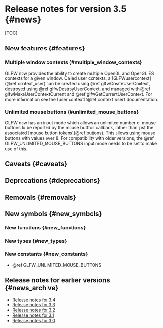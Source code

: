 # Release notes for version 3.5 {#news}

[TOC]


## New features {#features}

### Multiple window contexts {#multiple_window_contexts}

GLFW now provides the ability to create multiple OpenGL and OpenGL ES
contexts for a given window. Called user contexts, a [GLFWusercontext](@ref context_user)
can be created using @ref glfwCreateUserContext,
destroyed using @ref glfwDestroyUserContext, and managed with
@ref glfwMakeUserContextCurrent and @ref glfwGetCurrentUserContext.
For more information see the [user context](@ref context_user) documentation.

### Unlimited mouse buttons {#unlimited_mouse_buttons}

GLFW now has an input mode which allows an unlimited number of mouse buttons to
be reported by the mouse buttton callback, rather than just the associated
[mouse button tokens](@ref buttons). This allows using mouse buttons with
values over 8. For compatibility with older versions, the
@ref GLFW_UNLIMITED_MOUSE_BUTTONS input mode needs to be set to make use of
this.

## Caveats {#caveats}

## Deprecations {#deprecations}

## Removals {#removals}

## New symbols {#new_symbols}

### New functions {#new_functions}

### New types {#new_types}

### New constants {#new_constants}

- @ref GLFW_UNLIMITED_MOUSE_BUTTONS

## Release notes for earlier versions {#news_archive}

- [Release notes for 3.4](https://www.glfw.org/docs/3.4/news.html)
- [Release notes for 3.3](https://www.glfw.org/docs/3.3/news.html)
- [Release notes for 3.2](https://www.glfw.org/docs/3.2/news.html)
- [Release notes for 3.1](https://www.glfw.org/docs/3.1/news.html)
- [Release notes for 3.0](https://www.glfw.org/docs/3.0/news.html)

